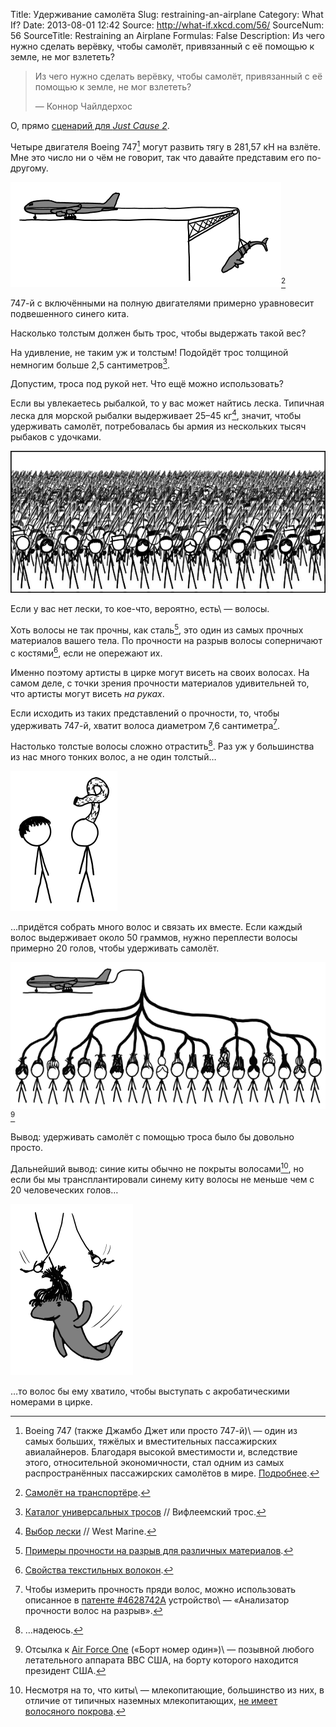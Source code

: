 Title: Удерживание самолёта
Slug: restraining-an-airplane
Category: What If?
Date: 2013-08-01 12:42
Source: http://what-if.xkcd.com/56/
SourceNum: 56
SourceTitle: Restraining an Airplane
Formulas: False
Description: Из чего нужно сделать верёвку, чтобы самолёт, привязанный с её помощью к земле, не мог взлететь?

> Из чего нужно сделать верёвку, чтобы самолёт, привязанный с её помощью к земле, не мог взлететь?
>
> — Коннор Чайлдерхос

О, прямо [сценарий для _Just Cause 2_](http://www.youtube.com/results?search_query=just+cause+2+plane+grapple).

Четыре двигателя Boeing 747[^a] могут развить тягу в 281,57 кН на взлёте. Мне это число ни о чём не говорит, так что давайте представим его по-другому.

[^a]: Boeing 747 (также Джамбо Джет или просто 747-й)\ — один из самых больших, тяжёлых и вместительных пассажирских авиалайнеров. Благодаря высокой вместимости и, вследствие этого, относительной экономичности, стал одним из самых распространённых пассажирских самолётов в мире. [Подробнее](http://ru.wikipedia.org/wiki/Boeing_747).

![](/uploads/056-restraining-an-airplane/747_whale.png "Теперь поставим эту конструкцию на беговую дорожку…")[^b]

[^b]: [Самолёт на транспортёре](http://lurkmore.to/Взлетит_или_не_взлетит#3F).

747-й с включёнными на полную двигателями примерно уравновесит подвешенного синего кита.

Насколько толстым должен быть трос, чтобы выдержать такой вес?

На удивление, не таким уж и толстым! Подойдёт трос толщиной немногим больше 2,5 сантиметров[^1].

[^1]: [Каталог универсальных тросов](http://www.wwwrope.com/product_pdfs/GP_CAT.pdf) // Вифлеемский трос.

Допустим, троса под рукой нет. Что ещё можно использовать?

Если вы увлекаетесь рыбалкой, то у вас может найтись леска. Типичная леска для морской рыбалки выдерживает 25–45 кг[^2], значит, чтобы удерживать самолёт, потребовалась бы армия из нескольких тысяч рыбаков с удочками.

[^2]: [Выбор лески](http://www.westmarine.com/webapp/wcs/stores/servlet/WestAdvisorView?langId=-1&storeId=11151&page=Fishing-Line#.UfjNQNLWNiM) // West Marine.

![](/uploads/056-restraining-an-airplane/747_fishing.png "Да ладно? Что ж, *я* однажды почти поймал одного, он был ещё больше и был сделан из дерева! Клянусь, всё так и было!")

Если у вас нет лески, то кое-что, вероятно, есть\ — волосы.

Хоть волосы не так прочны, как сталь[^3], это один из самых прочных материалов вашего тела. По прочности на разрыв волосы соперничают с костями[^4], если не опережают их.

[^3]: [Примеры прочности на разрыв для различных материалов](http://web2.clarkson.edu/class/me380/materials_tenstrength.pdf).

[^4]: [Свойства текстильных волокон](http://www.academia.edu/2179355/Properties_of_Textile_Fibers).

Именно поэтому артисты в цирке могут висеть на своих волосах. На самом деле, с точки зрения прочности материалов удивительней то, что артисты могут висеть _на руках_.

Если исходить из таких представлений о прочности, то, чтобы удерживать 747-й, хватит волоса диаметром 7,6 сантиметра[^5].

[^5]: Чтобы измерить прочность пряди волос, можно использовать описанное в [патенте #4628742A](http://www.google.com/patents/US4628742) устройство\ — «Анализатор прочности волос на разрыв».

Настолько толстые волосы сложно отрастить[^6]. Раз уж у большинства из нас много тонких волос, а не один толстый…

[^6]: …надеюсь.

![](/uploads/056-restraining-an-airplane/747_single.png "Почему никто не хочет зависать со мной?")

…придётся собрать много волос и связать их вместе. Если каждый волос выдерживает около 50 граммов, нужно переплести волосы примерно 20 голов, чтобы удерживать самолёт.

![](/uploads/056-restraining-an-airplane/747_hair.png "Волос номер один.")[^c]

[^c]: Отсылка к [Air Force One](http://ru.wikipedia.org/wiki/Air_Force_One) («Борт номер один»)\ — позывной любого летательного аппарата ВВС США, на борту которого находится президент США.

Вывод: удерживать самолёт с помощью троса было бы довольно просто.

Дальнейший вывод: синие киты обычно не покрыты волосами[^8], но если бы мы трансплантировали синему киту волосы не меньше чем с 20 человеческих голов…

[^8]: Несмотря на то, что киты\ — млекопитающие, большинство из них, в отличие от типичных наземных млекопитающих, [не имеет волосяного покрова](http://bioweb.uwlax.edu/bio203/s2012/olson_rile/adaptation.htm).

![](/uploads/056-restraining-an-airplane/747_whale_hang.png "Надеюсь, я ответил на вопрос.")

…то волос бы ему хватило, чтобы выступать с акробатическими номерами в цирке.
